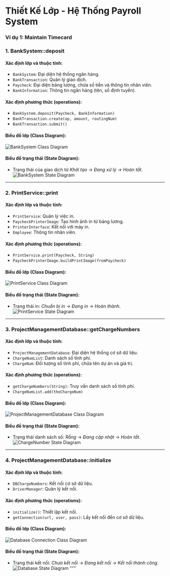 # Thiết Kế Lớp - Hệ Thống Payroll System

### Ví dụ 1: Maintain Timecard
### 1. **BankSystem::deposit**

#### **Xác định lớp và thuộc tính**:
- `BankSystem`: Đại diện hệ thống ngân hàng.
- `BankTransaction`: Quản lý giao dịch.
- `Paycheck`: Đại diện bảng lương, chứa số tiền và thông tin nhân viên.
- `BankInformation`: Thông tin ngân hàng (tên, số định tuyến).

#### **Xác định phương thức (operations)**:
- `BankSystem.deposit(Paycheck, BankInformation)`
- `BankTransaction.create(op, amount, routingNum)`
- `BankTransaction.submit()`

#### **Biểu đồ lớp (Class Diagram)**:
![BankSystem Class Diagram](https://www.planttext.com/api/plantuml/png/T951Ri8m44NtFiKiGKeka0L2NLHYWoh11IREj8s8FP5dl8WG9sF1aRW22Ks20TNBxpzl_hUlvyjQ58D6rnZRe0Xye3_iEb5oS3HmFnMrBBKklh2plsGFsTsqyTyS76hDVcbE9XdV1_I2ThYP6JOGAYsuBM2deVO_6Q3ZwBM0puPHCmWSjTUtqKsMvJWhiNJz-cJBb6J4vy-iKIFNDjmHRQe9-1mpAJ1pobxVegDvuaz-P2iffBJajV9yzTQ-W2WavbKUh7E50jh0bkG_uslKaRacNms_TWC00F__0m00)

#### **Biểu đồ trạng thái (State Diagram)**:
- Trạng thái của giao dịch từ *Khởi tạo* → *Đang xử lý* → *Hoàn tất*.
![BankSystem State Diagram](https://www.planttext.com/api/plantuml/png/T951Ri8m44NtFiKiGKeka0L2NLHYWoh11IREj8s8FP5dl8WG9sF1aRW22Ks20TNBxpzl_hUlvyjQ58D6rnZRe0Xye3_iEb5oS3HmFnMrBBKklh2plsGFsTsqyTyS76hDVcbE9XdV1_I2ThYP6JOGAYsuBM2deVO_6Q3ZwBM0puPHCmWSjTUtqKsMvJWhiNJz-cJBb6J4vy-iKIFNDjmHRQe9-1mpAJ1pobxVegDvuaz-P2iffBJajV9yzTQ-W2WavbKUh7E50jh0bkG_uslKaRacNms_TWC00F__0m00)

---

### 2. **PrintService::print**

#### **Xác định lớp và thuộc tính**:
- `PrintService`: Quản lý việc in.
- `PaycheckPrinterImage`: Tạo hình ảnh in từ bảng lương.
- `PrinterInterface`: Kết nối với máy in.
- `Employee`: Thông tin nhân viên.

#### **Xác định phương thức (operations)**:
- `PrintService.print(Paycheck, String)`
- `PaycheckPrinterImage.buildPrintImage(fromPaycheck)`

#### **Biểu đồ lớp (Class Diagram)**:
![PrintService Class Diagram](https://www.planttext.com/api/plantuml/png/T951Ri8m44NtFiKiGKeka0L2NLHYWoh11IREj8s8FP5dl8WG9sF1aRW22Ks20TNBxpzl_hUlvyjQ58D6rnZRe0Xye3_iEb5oS3HmFnMrBBKklh2plsGFsTsqyTyS76hDVcbE9XdV1_I2ThYP6JOGAYsuBM2deVO_6Q3ZwBM0puPHCmWSjTUtqKsMvJWhiNJz-cJBb6J4vy-iKIFNDjmHRQe9-1mpAJ1pobxVegDvuaz-P2iffBJajV9yzTQ-W2WavbKUh7E50jh0bkG_uslKaRacNms_TWC00F__0m00)

#### **Biểu đồ trạng thái (State Diagram)**:
- Trạng thái in: *Chuẩn bị in* → *Đang in* → *Hoàn thành*.
![PrintService State Diagram](https://www.planttext.com/api/plantuml/png/UhzxlqDnIM9HIMbk3XUGKPAge1HGb5gGM9IPbwwaa5Yi0E8XP3BpIX0IG0vCnZa_jo0djIGr1Ipbaf-NoiKLhHMheAjh1p41H41vG6qALWh1gNaf2YNv2WKWVceH5qGSf0Aa6wZ0BJClipW38W-qayi1g07aIW00003__mC0)

---

### 3. **ProjectManagementDatabase::getChargeNumbers**

#### **Xác định lớp và thuộc tính**:
- `ProjectManagementDatabase`: Đại diện hệ thống cơ sở dữ liệu.
- `ChargeNumList`: Danh sách số tính phí.
- `ChargeNum`: Đối tượng số tính phí, chứa tên dự án và giá trị.

#### **Xác định phương thức (operations)**:
- `getChargeNumbers(String)`: Truy vấn danh sách số tính phí.
- `ChargeNumList.add(theChargeNum)`

#### **Biểu đồ lớp (Class Diagram)**:
![ProjectManagementDatabase Class Diagram](https://www.planttext.com/api/plantuml/png/T51B2i8m4Dtd55dQHI_GXHGKGT0YU89fCiHAaafcuaOycGkFv1MiDIrMT9RlEpEFsxqaXi3HMQ4i4CbTQ8-eU0iU33hql0I66WZbHSX-3FBY0C5W5LsDWMQdjsMj2xddq7YJ5N9KR1fYSHKfVGAFYQ3rJ0tCXpVxOKocNARM2XmElOavWuqTjh8jzDN_Jyhp-TTAXGp8CNWIKtoYx5IgzGnD9olHwzVtdW000F__0m00)

#### **Biểu đồ trạng thái (State Diagram)**:
- Trạng thái danh sách số: *Rỗng* → *Đang cập nhật* → *Hoàn tất*.
![ChargeNumber State Diagram](https://www.planttext.com/api/plantuml/png/UhzxlqDnIM9HIMbk3XUGKPAgeEIQMr1IgQIGMAm0Pi64GmjI4aioyzB1CZ0EJD8vFxSW9xKaDGKi2-TnSKLhnIhewjf1ZGAJO3xC00Kh1SUK58NaZCIYz5I5lDBSfDIYOYwuB4Wft3IWMhVClCpY38LIa7mgbqDgNWh8uG00003__mC0)

---

### 4. **ProjectManagementDatabase::initialize**

#### **Xác định lớp và thuộc tính**:
- `DBChargeNumbers`: Kết nối cơ sở dữ liệu.
- `DriverManager`: Quản lý kết nối.

#### **Xác định phương thức (operations)**:
- `initialize()`: Thiết lập kết nối.
- `getConnection(url, user, pass)`: Lấy kết nối đến cơ sở dữ liệu.

#### **Biểu đồ lớp (Class Diagram)**:
![Database Connection Class Diagram](https://www.planttext.com/api/plantuml/png/UhzxlqDnIM9HIMbk3bToJc9niOABatD6Ob5wgbzfRb9gKR52DPS266JcPPPa9kPaLgLgQ7BLSi5K5sMMfHRv9kObfgSMmTMcfvOuv-VbfIQNPERdQPGMvLWf19SKPUQbwoYK5gSM8NW5G3DWFB2fwBRhwjgXsM45CgAOoo4rBmNaQ000003__mC0)

#### **Biểu đồ trạng thái (State Diagram)**:
- Trạng thái kết nối: *Chưa kết nối* → *Đang kết nối* → *Kết nối thành công*.
![Database State Diagram](https://www.planttext.com/api/plantuml/png/UhzxlqDnIM9HIMbk3XUGKPAgeEIIMPoSdvUNcboIcgAaa5YiW2m0K-GC4SZCImShGN3H542DWFEukAArOXLqTUrGJKNcW6KH1YfOAJWdvkGePEPbbcGcvcHMfN8XIIAf1UgqWklBprCeBarEJYqkJYlDuN98pKi1-H00003__mC0)
"""

